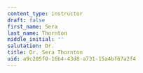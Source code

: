 ```yaml
---
content_type: instructor
draft: false
first_name: Sera
last_name: Thornton
middle_initial: ''
salutation: Dr.
title: Dr. Sera Thornton
uid: a9c205f0-16b4-43d8-a731-15a4bf67a2f4
---
```

